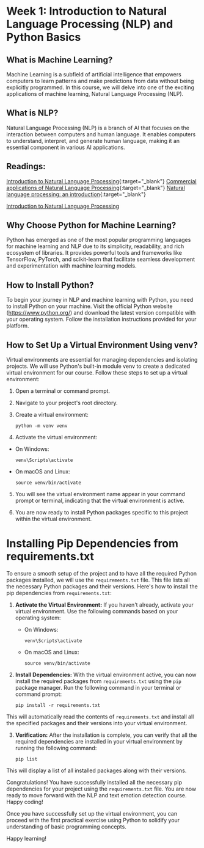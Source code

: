 # Week 1: Introduction to Natural Language Processing (NLP) and Python Basics

## What is Machine Learning?
Machine Learning is a subfield of artificial intelligence that empowers computers to learn patterns and make predictions from data without being explicitly programmed. In this course, we will delve into one of the exciting applications of machine learning, Natural Language Processing (NLP).

## What is NLP?
Natural Language Processing (NLP) is a branch of AI that focuses on the interaction between computers and human language. It enables computers to understand, interpret, and generate human language, making it an essential component in various AI applications.

## Readings:

[Introduction to Natural Language Processing](https://surface.syr.edu/cgi/viewcontent.cgi?article=1043&context=istpub){:target="_blank"}
[Commercial applications of Natural Language Processing](https://dl.acm.org/doi/pdf/10.1145/219717.219778){:target="_blank"}
[Natural language processing: an introduction](https://academic.oup.com/jamia/article/18/5/544/829676?login=false){:target="_blank"}

<a href="https://surface.syr.edu/cgi/viewcontent.cgi?article=1043&context=istpub" target="_blank">Introduction to Natural Language Processing</a>

## Why Choose Python for Machine Learning?
Python has emerged as one of the most popular programming languages for machine learning and NLP due to its simplicity, readability, and rich ecosystem of libraries. It provides powerful tools and frameworks like TensorFlow, PyTorch, and scikit-learn that facilitate seamless development and experimentation with machine learning models.

## How to Install Python?
To begin your journey in NLP and machine learning with Python, you need to install Python on your machine. Visit the official Python website (https://www.python.org/) and download the latest version compatible with your operating system. Follow the installation instructions provided for your platform.

## How to Set Up a Virtual Environment Using venv?
Virtual environments are essential for managing dependencies and isolating projects. We will use Python's built-in module venv to create a dedicated virtual environment for our course. Follow these steps to set up a virtual environment:

1. Open a terminal or command prompt.

2. Navigate to your project's root directory.

3. Create a virtual environment:
    ```
    python -m venv venv
    ```
4. Activate the virtual environment:
- On Windows:
  ```
  venv\Scripts\activate
  ```
- On macOS and Linux:
  ```
  source venv/bin/activate
  ```

5. You will see the virtual environment name appear in your command prompt or terminal, indicating that the virtual environment is active.


6. You are now ready to install Python packages specific to this project within the virtual environment.

# Installing Pip Dependencies from requirements.txt

To ensure a smooth setup of the project and to have all the required Python packages installed, we will use the `requirements.txt` file. This file lists all the necessary Python packages and their versions. Here's how to install the pip dependencies from `requirements.txt`:

1. **Activate the Virtual Environment:**
   If you haven't already, activate your virtual environment. Use the following commands based on your operating system:

   - On Windows:
     ```
     venv\Scripts\activate
     ```

   - On macOS and Linux:
     ```
     source venv/bin/activate
     ```

2. **Install Dependencies:**
   With the virtual environment active, you can now install the required packages from `requirements.txt` using the `pip` package manager. Run the following command in your terminal or command prompt:

    ```
    pip install -r requirements.txt
    ```


This will automatically read the contents of `requirements.txt` and install all the specified packages and their versions into your virtual environment.

3. **Verification:**
After the installation is complete, you can verify that all the required dependencies are installed in your virtual environment by running the following command:

    ```
    pip list
    ```


This will display a list of all installed packages along with their versions.

Congratulations! You have successfully installed all the necessary pip dependencies for your project using the `requirements.txt` file. You are now ready to move forward with the NLP and text emotion detection course. Happy coding!


Once you have successfully set up the virtual environment, you can proceed with the first practical exercise using Python to solidify your understanding of basic programming concepts.

Happy learning!
